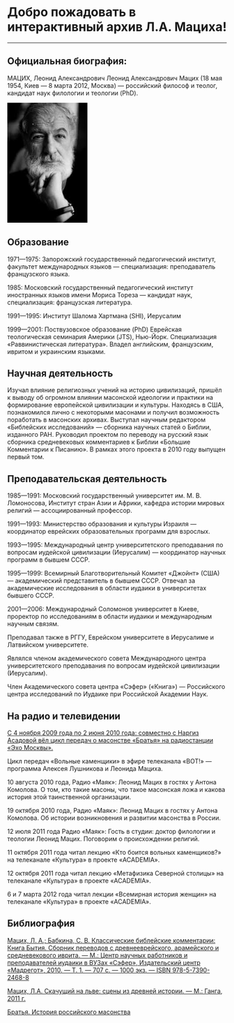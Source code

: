 
# Добро пожадовать в интерактивный архив Л.А. Мациха!
___

## Официальная биография:
МАЦИХ, Леонид Александрович
Леонид Александрович Мацих (18 мая 1954, Киев — 8 марта 2012, Москва) — российский философ и теолог, кандидат наук филологии и теологии (PhD).

![](2020-05-17-23-29-31.png)

## Образование
1971—1975: Запорожский государственный педагогический институт, факультет международных языков — специализация: преподаватель французского языка.

1985: Московский государственный педагогический институт иностранных языков имени Мориса Тореза — кандидат наук, специализация: французская литература.

1991—1995: Институт Шалома Хартмана (SHI), Иерусалим

1999—2001: Поствузовское образование (PhD) Еврейская теологическая семинария Америки (JTS), Нью-Йорк. Специализация «Раввинистическая литература».
Владел английским, французским, ивритом и украинским языками.

## Научная деятельность
Изучал влияние религиозных учений на историю цивилизаций, пришёл к выводу об огромном влиянии масонской идеологии и практики на формирование европейской цивилизации и культуры. Находясь в США, познакомился лично с некоторыми масонами и получил возможность поработать в масонских архивах.
Выступал научным редактором «Библейских исследований» — сборника научных статей о Библии, изданного РАН. Руководил проектом по переводу на русский язык сборника средневековых комментариев к Библии «Большие Комментарии к Писанию». В рамках этого проекта в 2010 году выпущен первый том.

## Преподавательская деятельность
1985—1991: Московский государственный университет им. М. В. Ломоносова, Институт стран Азии и Африки, кафедра истории мировых религий — ассоциированный профессор.

1991—1993: Министерство образования и культуры Израиля — координатор еврейских образовательных программ для взрослых.

1993—1995: Международный центр университетского преподавания по вопросам иудейской цивилизации (Иерусалим) — координатор научных программ в бывшем СССР.

1995—1999: Всемирный Благотворительный Комитет «Джойнт» (США) — академический представитель в бывшем СССР. Отвечал за академические исследования в области иудаики в университетах бывшего СССР.

2001—2006: Международный Соломонов университет в Киеве, проректор по исследованиям в области иудаики и международным научным связям.

Преподавал также в РГГУ, Еврейском университете в Иерусалиме и Латвийском университете.

Являлся членом академического совета Международного центра университетского преподавания по вопросам иудейской цивилизации (Иерусалим). 

Член Академического совета центра «Сэфер» («Книга») — Российского центра исследований по Иудаике при Российской Академии Наук.

## На радио и телевидении
[С 4 ноября 2009 года по 2 июня 2010 года: совместно с Наргиз Асадовой вёл цикл передач о масонстве «Братья» на радиостанции «Эхо Москвы».](/brothers-moscow-radio.md)

Цикл передач «Вольные каменщики» в эфире телеканала «ВОТ!» — программа Алексея Лушникова и Леонида Мациха.

10 августа 2010 года, Радио «Маяк»: Леонид Мацих в гостях у Антона Комолова. O том, кто такие масоны, что такое масонская ложа и какова история этой таинственной организации.

19 октября 2010 года, Радио «Маяк»: Леонид Мацих в гостях у Антона Комолова. Oб истории возникновения и развитии масонства в России.

12 июля 2011 года Радио «Маяк»: Гость в студии: доктор филологии и теологии Леонид Мацих. Поговорим о происхождении религий.

11 октября 2011 года читал лекцию «Кто боится вольных каменщиков?» на телеканале «Культура» в проекте «ACADEMIA».

12 октября 2011 года читал лекцию «Метафизика Северной столицы» на телеканале «Культура» в проекте «ACADEMIA».

6 и 7 марта 2012 года читал лекции «Всемирная история женщин» на телеканале «Культура» в проекте «ACADEMIA».

## Библиография
[Мацих, Л. А.; Бабкина, С. В. Классические библейские комментарии: Книга Бытия. Сборник переводов с древнееврейского, арамейского и средневекового иврита. — М.: Центр научных работников и преподавателей иудаики в ВУЗах «Сэфер», Издательский центр «Мадрегот», 2010. — Т. 1. — 707 с. — 1000 экз. — ISBN 978-5-7390-2468-8](http://www.luckymirror.ru/knigi-i-raboty/knigi/klassicheskie-biblejskie-kommentarii-kniga-bytiya " Большой Комментарий")

[Мацих, Л.А. Скачущий на льве: сцены из древней истории. — М.: Ганга, 2011 г.](http://www.luckymirror.ru/knigi-i-raboty/knigi/skachushhij-na-lve "Скачущий на льве")

[Братья. История российского масонства](http://www.luckymirror.ru/knigi-i-raboty/knigi/bratya.-istoriya-rossijskogo-masonstva "Братья. История российского масонства")


